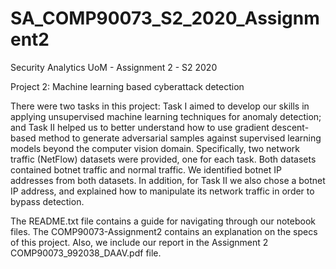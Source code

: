 # SA_COMP90073_S2_2020_Assignment2
Security Analytics UoM - Assignment 2 - S2 2020

Project 2: Machine learning based cyberattack detection

There were two tasks in this project: Task I aimed to develop our skills in applying unsupervised machine learning techniques for anomaly detection; and Task II helped us to better understand how to use gradient descent-based method to generate adversarial samples against supervised learning models beyond the computer vision domain. Specifically, two network traffic (NetFlow) datasets were provided, one for each task. Both datasets contained botnet traffic and normal traffic. We identified botnet IP addresses from both datasets. In addition, for Task II we also chose a botnet IP address, and explained how to manipulate its network traffic in order to bypass detection.

The README.txt file contains a guide for navigating through our notebook files. The COMP90073-Assignment2 contains an explanation on the specs of this project. Also, we include our report in the Assignment 2 COMP90073_992038_DAAV.pdf file.

